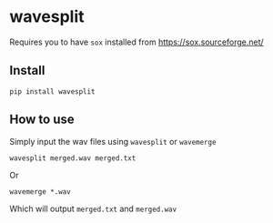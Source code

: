 wavesplit
================

<!-- WARNING: THIS FILE WAS AUTOGENERATED! DO NOT EDIT! -->

Requires you to have `sox` installed from <https://sox.sourceforge.net/>

## Install

`pip install wavesplit`

## How to use

Simply input the wav files using `wavesplit` or `wavemerge`

`wavesplit merged.wav merged.txt`

Or

`wavemerge *.wav`

Which will output `merged.txt` and `merged.wav`
